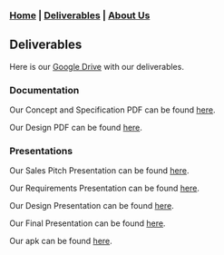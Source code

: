 ### [Home](https://mlpearson4.github.io/VastCast/) | [Deliverables](https://mlpearson4.github.io/VastCast/Deliverables.html) | [About Us](https://mlpearson4.github.io/VastCast/AboutUs.html)

## Deliverables
Here is our [Google Drive](https://goo.gl/QEAhwU) with our deliverables. 

### Documentation
Our Concept and Specification PDF can be found [here](pictures/Requirements.pdf).

Our Design PDF can be found [here](pictures/Design.pdf).

### Presentations
Our Sales Pitch Presentation can be found [here](https://goo.gl/TH2Wkp).

Our Requirements Presentation can be found [here](https://goo.gl/9dgbQs).

Our Design Presentation can be found [here](https://goo.gl/5w7T5S).

Our Final Presentation can be found [here](https://goo.gl/fLDBcB).

Our apk can be found [here](https://github.com/mlpearson4/VastCast/commit/4c9a5ee34c6fb3709e8eab15214c3fa2c308d1dc).
